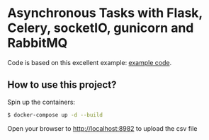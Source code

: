 # Asynchronous Tasks with Flask, Celery, socketIO, gunicorn and RabbitMQ

Code is based on this excellent example:  [example code](https://github.com/jwhelland/flask-socketio-celery-example/tree/master). 

## How to use this project?

Spin up the containers:

```sh
$ docker-compose up -d --build
```

Open your browser to [http://localhost:8982](http://localhost:8982) to upload the csv file 


